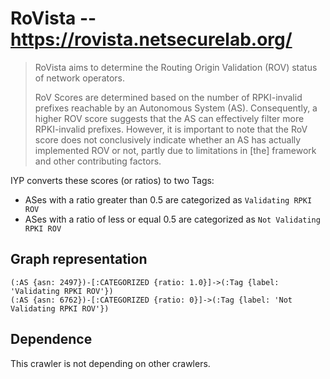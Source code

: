 # RoVista -- https://rovista.netsecurelab.org/

> RoVista aims to determine the Routing Origin Validation (ROV) status of network
> operators.
>
> RoV Scores are determined based on the number of RPKI-invalid prefixes reachable by an
> Autonomous System (AS). Consequently, a higher ROV score suggests that the AS can
> effectively filter more RPKI-invalid prefixes. However, it is important to note that
> the RoV score does not conclusively indicate whether an AS has actually implemented
> ROV or not, partly due to limitations in [the] framework and other contributing
> factors.

IYP converts these scores (or ratios) to two Tags:

- ASes with a ratio greater than 0.5 are categorized as `Validating RPKI ROV`
- ASes with a ratio of less or equal 0.5 are categorized as `Not Validating RPKI ROV`

## Graph representation

```cypher
(:AS {asn: 2497})-[:CATEGORIZED {ratio: 1.0}]->(:Tag {label: 'Validating RPKI ROV'})
(:AS {asn: 6762})-[:CATEGORIZED {ratio: 0}]->(:Tag {label: 'Not Validating RPKI ROV'})
```

## Dependence

This crawler is not depending on other crawlers.
